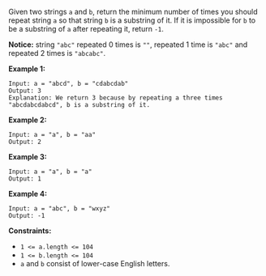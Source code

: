 Given two strings `a` and `b`, return the minimum number of times you should repeat string `a` so that string `b` is a substring of it. If it is impossible for `b` to be a substring of `a` after repeating it, return `-1`.

**Notice:** string `"abc"` repeated 0 times is `""`, repeated 1 time is `"abc"` and repeated 2 times is `"abcabc"`.

 

**Example 1:**

```
Input: a = "abcd", b = "cdabcdab"
Output: 3
Explanation: We return 3 because by repeating a three times "abcdabcdabcd", b is a substring of it.
```

**Example 2:**

```
Input: a = "a", b = "aa"
Output: 2
```

**Example 3:**

```
Input: a = "a", b = "a"
Output: 1
```

**Example 4:**

```
Input: a = "abc", b = "wxyz"
Output: -1
```

 

**Constraints:**

- `1 <= a.length <= 104`
- `1 <= b.length <= 104`
- `a` and `b` consist of lower-case English letters.
